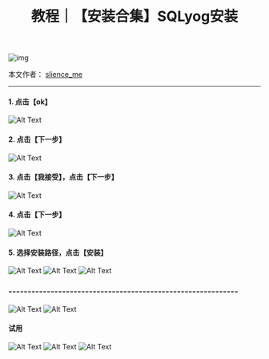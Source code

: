 ﻿---
layout: post
title: 教程｜【安装合集】SQLyog安装
categories: [教程]
description: 【安装合集】SQLyog安装
keywords: 教程, 数据库
mermaid: false
sequence: false
flow: false
mathjax: false
mindmap: false
mindmap2: false
---

![img](https://raw.githubusercontent.com/slience-me/picGo/master/images/logo_slienceme3.jpeg)

本文作者： [slience_me](https://slienceme.cn/)

---

#### 1. 点击【ok】
![Alt Text](/images/posts/c573f56948de421e80f55d54c74e466a.png)
#### 2. 点击【下一步】
![Alt Text](/images/posts/843a70379fc3489d91edfb8b2ca88c7d.png)
#### 3. 点击【我接受】，点击【下一步】
![Alt Text](/images/posts/bb78571443334e228cefb02490db8625.png)
#### 4. 点击【下一步】
![Alt Text](/images/posts/41ce85ef85d04135a02f25ae33bf3573.png)
#### 5. 选择安装路径，点击【安装】
![Alt Text](/images/posts/75bba423df9f43a1ab42edddd9960af0.png)
![Alt Text](/images/posts/c2055813c01d48e69afe70a9d5c596de.png)
![Alt Text](/images/posts/9acf3485696b4d7daee7ca19781242e1.png)

### ------------------------------------------------------------
![Alt Text](/images/posts/bb93e9afcf9c4cd5aa9b6c664043229e.png)
![Alt Text](/images/posts/afb0d1d0aef949ac9533f87cf8577598.png)
#### 试用
![Alt Text](/images/posts/8418a3d15c904b96b93a3691a78492cb.png)
![Alt Text](/images/posts/e2dc1f26cb174e2092d8f54a70019557.png)
![Alt Text](/images/posts/0b6c1c5ecffd485b9024b025f6e78ce2.png)

